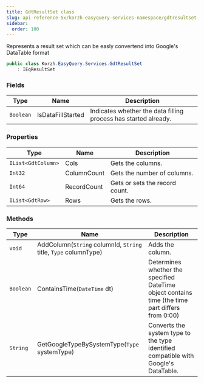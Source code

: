 ```yaml
---
title: GdtResultSet class
slug: api-reference-5x/korzh-easyquery-services-namespace/gdtresultset-class
sidebar:
  order: 100
---
```


Represents a result set which can be easly convertend into Google's DataTable format
```csharp
public class Korzh.EasyQuery.Services.GdtResultSet
    : IEqResultSet

```

### Fields

| Type | Name | Description | 
| --- | --- | --- | 
| `Boolean` | IsDataFillStarted | Indicates whether the data filling process has started already. | 


### Properties

| Type | Name | Description | 
| --- | --- | --- | 
| `IList<GdtColumn>` | Cols | Gets the columns. | 
| `Int32` | ColumnCount | Gets the number of columns. | 
| `Int64` | RecordCount | Gets or sets the record count. | 
| `IList<GdtRow>` | Rows | Gets the rows. | 


### Methods

| Type | Name | Description | 
| --- | --- | --- | 
| `void` | AddColumn(`String` columnId, `String` title, `Type` columnType) | Adds the column. | 
| `Boolean` | ContainsTime(`DateTime` dt) | Determines whether the specified DateTime object contains time (the time part differs from 0:00) | 
| `String` | GetGoogleTypeBySystemType(`Type` systemType) | Converts the system type to the type identified compatible with Google's DataTable. |
